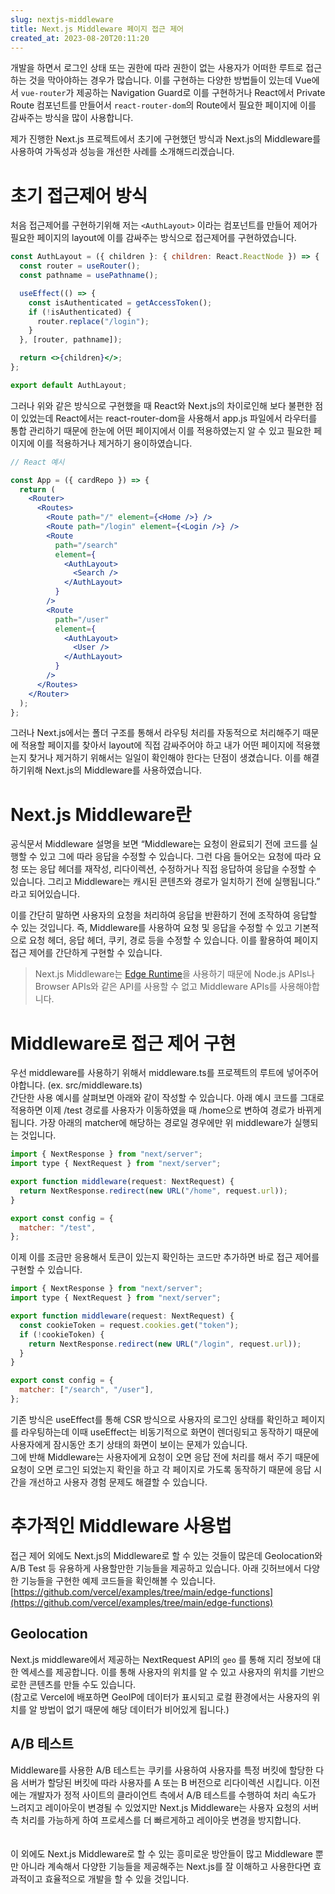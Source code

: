 ```yaml
---
slug: nextjs-middleware
title: Next.js Middleware 페이지 접근 제어
created_at: 2023-08-20T20:11:20
---
```


개발을 하면서 로그인 상태 또는 권한에 따라 권한이 없는 사용자가 어떠한 루트로 접근하는 것을 막아야하는 경우가 많습니다. 이를 구현하는 다양한 방법들이 있는데 Vue에서 `vue-router`가 제공하는 Navigation Guard로 이를 구현하거나 React에서 Private Route 컴포넌트를 만들어서 `react-router-dom`의 Route에서 필요한 페이지에 이를 감싸주는 방식을 많이 사용합니다.

제가 진행한 Next.js 프로젝트에서 초기에 구현했던 방식과 Next.js의 Middleware를 사용하여 가독성과 성능을 개선한 사례를 소개해드리겠습니다.

# 초기 접근제어 방식

처음 접근제어를 구현하기위해 저는 `<AuthLayout>` 이라는 컴포넌트를 만들어 제어가 필요한 페이지의 layout에 이를 감싸주는 방식으로 접근제어를 구현하였습니다.

```jsx
const AuthLayout = ({ children }: { children: React.ReactNode }) => {
  const router = useRouter();
  const pathname = usePathname();

  useEffect(() => {
    const isAuthenticated = getAccessToken();
    if (!isAuthenticated) {
      router.replace("/login");
    }
  }, [router, pathname]);

  return <>{children}</>;
};

export default AuthLayout;
```

그러나 위와 같은 방식으로 구현했을 때 React와 Next.js의 차이로인해 보다 불편한 점이 있었는데 React에서는 react-router-dom을 사용해서 app.js 파일에서 라우터를 통합 관리하기 때문에 한눈에 어떤 페이지에서 이를 적용하였는지 알 수 있고 필요한 페이지에 이를 적용하거나 제거하기 용이하였습니다.

```jsx
// React 예시

const App = ({ cardRepo }) => {
  return (
    <Router>
      <Routes>
        <Route path="/" element={<Home />} />
        <Route path="/login" element={<Login />} />
        <Route
          path="/search"
          element={
            <AuthLayout>
              <Search />
            </AuthLayout>
          }
        />
        <Route
          path="/user"
          element={
            <AuthLayout>
              <User />
            </AuthLayout>
          }
        />
      </Routes>
    </Router>
  );
};
```

그러나 Next.js에서는 폴더 구조를 통해서 라우팅 처리를 자동적으로 처리해주기 때문에 적용할 페이지를 찾아서 layout에 직접 감싸주어야 하고 내가 어떤 페이지에 적용했는지 찾거나 제거하기 위해서는 일일이 확인해야 한다는 단점이 생겼습니다. 이를 해결하기위해 Next.js의 Middleware를 사용하였습니다.

# Next.js Middleware란

공식문서 Middleware 설명을 보면 “Middleware는 요청이 완료되기 전에 코드를 실행할 수 있고 그에 따라 응답을 수정할 수 있습니다. 그런 다음 들어오는 요청에 따라 요청 또는 응답 헤더를 재작성, 리다이렉션, 수정하거나 직접 응답하여 응답을 수정할 수 있습니다. 그리고 Middleware는 캐시된 콘텐츠와 경로가 일치하기 전에 실행됩니다.” 라고 되어있습니다.

이를 간단히 말하면 사용자의 요청을 처리하여 응답을 반환하기 전에 조작하여 응답할 수 있는 것입니다. 즉, Middleware를 사용하여 요청 및 응답을 수정할 수 있고 기본적으로 요청 헤더, 응답 헤더, 쿠키, 경로 등을 수정할 수 있습니다. 이를 활용하여 페이지 접근 제어를 간단하게 구현할 수 있습니다.

> Next.js Middleware는 [Edge Runtime](https://vercel.com/docs/functions/edge-functions/edge-runtime)을 사용하기 때문에 Node.js APIs나 Browser APIs와 같은 API를 사용할 수 없고 Middleware APIs를 사용해야합니다.

# Middleware로 접근 제어 구현

우선 middleware를 사용하기 위해서 middleware.ts를 프로젝트의 루트에 넣어주어야합니다. (ex. src/middleware.ts)  
간단한 사용 예시를 살펴보면 아래와 같이 작성할 수 있습니다. 아래 예시 코드를 그대로 적용하면 이제 /test 경로를 사용자가 이동하였을 때 /home으로 변하여 경로가 바뀌게 됩니다. 가장 아래의 matcher에 해당하는 경로일 경우에만 위 middleware가 실행되는 것입니다.

```jsx
import { NextResponse } from "next/server";
import type { NextRequest } from "next/server";

export function middleware(request: NextRequest) {
  return NextResponse.redirect(new URL("/home", request.url));
}

export const config = {
  matcher: "/test",
};
```

이제 이를 조금만 응용해서 토큰이 있는지 확인하는 코드만 추가하면 바로 접근 제어를 구현할 수 있습니다.

```jsx
import { NextResponse } from "next/server";
import type { NextRequest } from "next/server";

export function middleware(request: NextRequest) {
  const cookieToken = request.cookies.get("token");
  if (!cookieToken) {
    return NextResponse.redirect(new URL("/login", request.url));
  }
}

export const config = {
  matcher: ["/search", "/user"],
};
```

기존 방식은 useEffect를 통해 CSR 방식으로 사용자의 로그인 상태를 확인하고 페이지를 라우팅하는데 이때 useEffect는 비동기적으로 화면이 렌더링되고 동작하기 때문에 사용자에게 잠시동안 초기 상태의 화면이 보이는 문제가 있습니다.  
그에 반해 Middleware는 사용자에게 요청이 오면 응답 전에 처리를 해서 주기 때문에 요청이 오면 로그인 되었는지 확인을 하고 각 페이지로 가도록 동작하기 때문에 응답 시간을 개선하고 사용자 경험 문제도 해결할 수 있습니다.

# 추가적인 Middleware 사용법

접근 제어 외에도 Next.js의 Middleware로 할 수 있는 것들이 많은데 Geolocation와 A/B Test 등 유용하게 사용할만한 기능들을 제공하고 있습니다. 아래 깃허브에서 다양한 기능들을 구현한 예제 코드들을 확인해볼 수 있습니다.  
[https://github.com/vercel/examples/tree/main/edge-functions](https://github.com/vercel/examples/tree/main/edge-functions)

## Geolocation

Next.js middleware에서 제공하는 NextRequest API의 `geo` 를 통해 지리 정보에 대한 엑세스를 제공합니다. 이를 통해 사용자의 위치를 알 수 있고 사용자의 위치를 기반으로한 콘텐츠를 만들 수도 있습니다.  
(참고로 Vercel에 배포하면 GeoIP에 데이터가 표시되고 로컬 환경에서는 사용자의 위치를 알 방법이 없기 때문에 해당 데이터가 비어있게 됩니다.)

## A/B 테스트

Middleware를 사용한 A/B 테스트는 쿠키를 사용하여 사용자를 특정 버킷에 할당한 다음 서버가 할당된 버킷에 따라 사용자를 A 또는 B 버전으로 리다이렉션 시킵니다. 이전에는 개발자가 정적 사이트의 클라이언트 측에서 A/B 테스트를 수행하여 처리 속도가 느려지고 레이아웃이 변경될 수 있었지만 Next.js Middleware는 사용자 요청의 서버측 처리를 가능하게 하여 프로세스를 더 빠르게하고 레이아웃 변경을 방지합니다.  
<br /><br />
이 외에도 Next.js Middleware로 할 수 있는 흥미로운 방안들이 많고 Middleware 뿐만 아니라 계속해서 다양한 기능들을 제공해주는 Next.js를 잘 이해하고 사용한다면 효과적이고 효율적으로 개발을 할 수 있을 것입니다.
